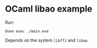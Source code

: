 # OCaml libao example

Run:
```
dune exec ./main.exe
```

Depends on the system `libffi` and `libao`.

